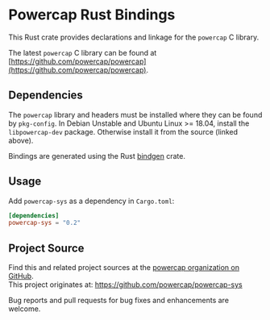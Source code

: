 # Powercap Rust Bindings

This Rust crate provides declarations and linkage for the `powercap` C library.

The latest `powercap` C library can be found at [https://github.com/powercap/powercap](https://github.com/powercap/powercap).


## Dependencies

The `powercap` library and headers must be installed where they can be found by `pkg-config`.
In Debian Unstable and Ubuntu Linux >= 18.04, install the `libpowercap-dev` package.
Otherwise install it from the source (linked above).

Bindings are generated using the Rust [bindgen](https://github.com/rust-lang/rust-bindgen) crate.


## Usage
Add `powercap-sys` as a dependency in `Cargo.toml`:

```toml
[dependencies]
powercap-sys = "0.2"
```


## Project Source

Find this and related project sources at the [powercap organization on GitHub](https://github.com/powercap).  
This project originates at: https://github.com/powercap/powercap-sys

Bug reports and pull requests for bug fixes and enhancements are welcome.
